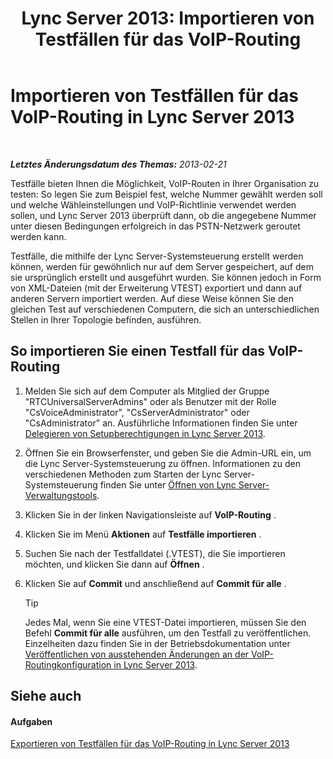 ﻿---
title: 'Lync Server 2013: Importieren von Testfällen für das VoIP-Routing'
TOCTitle: Importieren von Testfällen für das VoIP-Routing
ms:assetid: 6546e24c-9ad2-428b-92b2-63948ed0f884
ms:mtpsurl: https://technet.microsoft.com/de-de/library/Gg398460(v=OCS.15)
ms:contentKeyID: 49294223
ms.date: 05/19/2016
mtps_version: v=OCS.15
ms.translationtype: HT
---

# Importieren von Testfällen für das VoIP-Routing in Lync Server 2013

 

_**Letztes Änderungsdatum des Themas:** 2013-02-21_

Testfälle bieten Ihnen die Möglichkeit, VoIP-Routen in Ihrer Organisation zu testen: So legen Sie zum Beispiel fest, welche Nummer gewählt werden soll und welche Wähleinstellungen und VoIP-Richtlinie verwendet werden sollen, und Lync Server 2013 überprüft dann, ob die angegebene Nummer unter diesen Bedingungen erfolgreich in das PSTN-Netzwerk geroutet werden kann.

Testfälle, die mithilfe der Lync Server-Systemsteuerung erstellt werden können, werden für gewöhnlich nur auf dem Server gespeichert, auf dem sie ursprünglich erstellt und ausgeführt wurden. Sie können jedoch in Form von XML-Dateien (mit der Erweiterung VTEST) exportiert und dann auf anderen Servern importiert werden. Auf diese Weise können Sie den gleichen Test auf verschiedenen Computern, die sich an unterschiedlichen Stellen in Ihrer Topologie befinden, ausführen.

## So importieren Sie einen Testfall für das VoIP-Routing

1.  Melden Sie sich auf dem Computer als Mitglied der Gruppe "RTCUniversalServerAdmins" oder als Benutzer mit der Rolle "CsVoiceAdministrator", "CsServerAdministrator" oder "CsAdministrator" an. Ausführliche Informationen finden Sie unter [Delegieren von Setupberechtigungen in Lync Server 2013](lync-server-2013-delegate-setup-permissions.md).

2.  Öffnen Sie ein Browserfenster, und geben Sie die Admin-URL ein, um die Lync Server-Systemsteuerung zu öffnen. Informationen zu den verschiedenen Methoden zum Starten der Lync Server-Systemsteuerung finden Sie unter [Öffnen von Lync Server-Verwaltungstools](lync-server-2013-open-lync-server-administrative-tools.md).

3.  Klicken Sie in der linken Navigationsleiste auf **VoIP-Routing** .

4.  Klicken Sie im Menü **Aktionen** auf **Testfälle importieren** .

5.  Suchen Sie nach der Testfalldatei (.VTEST), die Sie importieren möchten, und klicken Sie dann auf **Öffnen** .

6.  Klicken Sie auf **Commit** und anschließend auf **Commit für alle** .
    

    > [!TIP]
    > Jedes Mal, wenn Sie eine VTEST-Datei importieren, müssen Sie den Befehl <STRONG>Commit für alle</STRONG> ausführen, um den Testfall zu veröffentlichen. Einzelheiten dazu finden Sie in der Betriebsdokumentation unter <A href="lync-server-2013-publish-pending-changes-to-the-voice-routing-configuration.md">Veröffentlichen von ausstehenden Änderungen an der VoIP-Routingkonfiguration in Lync Server 2013</A>.



## Siehe auch

#### Aufgaben

[Exportieren von Testfällen für das VoIP-Routing in Lync Server 2013](lync-server-2013-export-voice-routing-test-cases.md)

